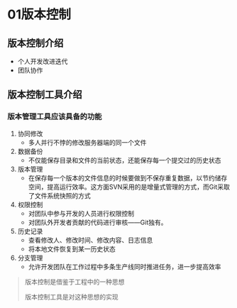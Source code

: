 # 01版本控制

## 版本控制介绍

* 个人开发改进迭代
* 团队协作

## 版本控制工具介绍

### 版本管理工具应该具备的功能

1. 协同修改
   * 多人并行不悖的修改服务器端的同一个文件
2. 数据备份
   * 不仅能保存目录和文件的当前状态，还能保存每一个提交过的历史状态
3. 版本管理
   * 在保存每一个版本的文件信息的时候要做到不保存重复数据，以节约储存空间，提高运行效率。这方面SVN采用的是增量式管理的方式，而Git采取了文件系统快照的方式
4. 权限控制
   * 对团队中参与开发的人员进行权限控制
   * 对团队外开发者贡献的代码进行审核——Git独有。
5. 历史记录
   * 查看修改人、修改时间、修改内容、日志信息
   * 将本地文件恢复到某一历史状态
6. 分支管理
   * 允许开发团队在工作过程中多条生产线同时推进任务，进一步提高效率

> 版本控制是借鉴于工程中的一种思想
>
> 版本控制工具是对这种思想的实现